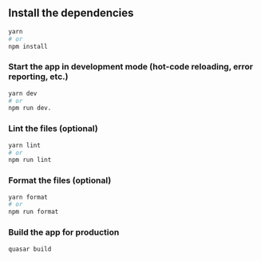 ## Install the dependencies
```bash
yarn
# or
npm install
```

### Start the app in development mode (hot-code reloading, error reporting, etc.)
```bash
yarn dev
# or
npm run dev.
```


### Lint the files (optional)
```bash
yarn lint
# or
npm run lint
```


### Format the files (optional)
```bash
yarn format
# or
npm run format
```



### Build the app for production
```bash
quasar build
```
